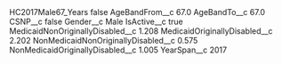 <?xml version="1.0" encoding="UTF-8"?>
<CustomMetadata xmlns="http://soap.sforce.com/2006/04/metadata" xmlns:xsi="http://www.w3.org/2001/XMLSchema-instance" xmlns:xsd="http://www.w3.org/2001/XMLSchema">
    <label>HC2017Male67_Years</label>
    <protected>false</protected>
    <values>
        <field>AgeBandFrom__c</field>
        <value xsi:type="xsd:double">67.0</value>
    </values>
    <values>
        <field>AgeBandTo__c</field>
        <value xsi:type="xsd:double">67.0</value>
    </values>
    <values>
        <field>CSNP__c</field>
        <value xsi:type="xsd:boolean">false</value>
    </values>
    <values>
        <field>Gender__c</field>
        <value xsi:type="xsd:string">Male</value>
    </values>
    <values>
        <field>IsActive__c</field>
        <value xsi:type="xsd:boolean">true</value>
    </values>
    <values>
        <field>MedicaidNonOriginallyDisabled__c</field>
        <value xsi:type="xsd:double">1.208</value>
    </values>
    <values>
        <field>MedicaidOriginallyDisabled__c</field>
        <value xsi:type="xsd:double">2.202</value>
    </values>
    <values>
        <field>NonMedicaidNonOriginallyDisabled__c</field>
        <value xsi:type="xsd:double">0.575</value>
    </values>
    <values>
        <field>NonMedicaidOriginallyDisabled__c</field>
        <value xsi:type="xsd:double">1.005</value>
    </values>
    <values>
        <field>YearSpan__c</field>
        <value xsi:type="xsd:string">2017</value>
    </values>
</CustomMetadata>

